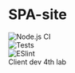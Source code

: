 # SPA-site
![Node.js CI](https://github.com/vmkul/SPA-site/workflows/Node.js%20CI/badge.svg?branch=project-build-test)  
![Tests](https://i.ibb.co/1Zvvh1H/Screenshot-45.png)  
![ESlint](https://i.ibb.co/nP7WF0n/Screenshot-46.png)  
Client dev 4th lab
